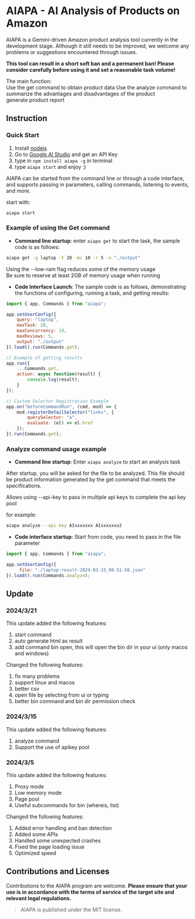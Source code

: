 # AIAPA - AI Analysis of Products on Amazon

AIAPA is a Gemini-driven Amazon product analysis tool currently in the development stage. Although it still needs to be improved, we welcome any problems or suggestions encountered through issues.

**This tool can result in a short soft ban and a permanent ban! Please consider carefully before using it and set a reasonable task volume!**

The main function:  
Use the get command to obtain product data
Use the analyze command to summarize the advantages and disadvantages of the product  
generate product report

## Instruction

### Quick Start

1. Install [nodejs](https://nodejs.org/en/download/)  
2. Go to [Google AI Studio](https://makersuite.google.com/app/apikey) and get an API Key  
3. type in `npm install aiapa -g` in terminal  
4. type `aiapa start` and enjoy :)  



AIAPA can be started from the command line or through a code interface, and supports passing in parameters, calling commands, listening to events, and more.

start with:  
```bash
aiapa start
```

### Example of using the Get command

- **Command line startup**: enter `aiapa get` to start the task, the sample code is as follows:

```sh
aiapa get -q laptop -t 20 -mc 10 -r 5 -o "./output"
```

Using the --low-ram flag reduces some of the memory usage  
Be sure to reserve at least 2GB of memory usage when running

- **Code Interface Launch**: The sample code is as follows, demonstrating the functions of configuring, running a task, and getting results:

```javascript
import { app, Commands } from "aiapa";

app.setUserConfig({
    query: "laptop",
    maxTask: 20,
    maxConcurrency: 10,
    maxReviews: 5,
    output: "./output"
}).load().run(Commands.get);

// Example of getting results
app.run({
    ...Commands.get,
    action: async function(result) {
        console.log(result);
    }
});

// Custom Selector Registration Example
app.on("beforeCommandRun", (cmd, mod) => {
    mod.registerDetailSelector("links", {
        querySelector: "a",
        evaluate: (el) => el.href
    });
}).run(Commands.get);
```

### Analyze command usage example

- **Command line startup**: Enter `aiapa analyze` to start an analysis task

After startup, you will be asked for the file to be analyzed. This file should be product information generated by the get command that meets the specifications.

Allows using --api-key to pass in multiple api keys to complete the api key pool

for example: 

```bash
aiapa analyze --api-key AIxxxxxxx AIxxxxxxx2
```

- **Code interface startup**: Start from code, you need to pass in the file parameter

```javascript
import { app, Commands } from "aiapa";

app.setUserConfig({
     file: "./laptop-result-2024-03-15_08-51-58.json"
}).load().run(Commands.analyze);
```

## Update

### 2024/3/21

This update added the following features:

1. start command  
2. auto generate html as result  
3. add command bin open, this will open the bin dir in your ui (only macos and windows)

Changed the following features:

1. fix many problems  
2. support linux and macos  
3. better csv  
4. open file by selecting from ui or typing  
5. better bin command and bin dir permission check

### 2024/3/15

This update added the following features:

1. analyze command
2. Support the use of apikey pool

### 2024/3/5

This update added the following features:

1. Proxy mode
2. Low memory mode
3. Page pool
4. Useful subcommands for bin (whereis, list)

Changed the following features:

1. Added error handling and ban detection
2. Added some APIs
3. Handled some unexpected crashes
4. Fixed the page loading issue
5. Optimized speed

## Contributions and Licenses

Contributions to the AIAPA program are welcome. **Please ensure that your use is in accordance with the terms of service of the target site and relevant legal regulations.**

> AIAPA is published under the MIT license.
